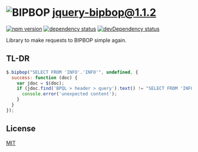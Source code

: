 # ![BIPBOP](https://bipbop.com.br/static/images/favicon.png) jquery-bipbop@1.1.2
 [![npm version](https://badge.fury.io/js/bipbop.svg)](https://npmjs.org/package/bipbop) [![dependency status](https://david-dm.org/bipbop/jquery-bipbop.svg?theme=shields.io)](https://david-dm.org/bipbop/jquery-bipbop) [![devDependency status](https://david-dm.org/bipbop/jquery-bipbop/dev-status.svg)](https://david-dm.org/bipbop/jquery-bipbop#info=devDependencies) 

Library to make requests to BIPBOP simple again.


## TL-DR ##

```js
$.bipbop("SELECT FROM 'INFO'.'INFO'", undefined, {
  success: function (doc) {
    var jdoc = $(doc);
    if (jdoc.find('BPQL > header > query').text() != "SELECT FROM 'INFO'.'INFO'") {
      console.error('unexpected content');
    }
  }
});
```

## License
[MIT](https://opensource.org/licenses/MIT)
